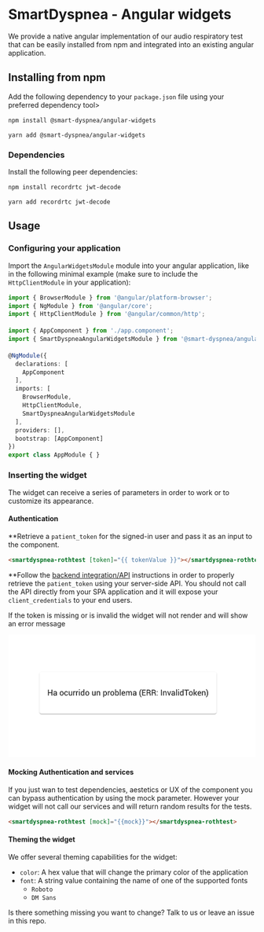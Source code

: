 # SmartDyspnea - Angular widgets

We provide a native angular implementation of our audio respiratory test that can be easily installed from npm and integrated into an existing angular application.

## Installing from npm

Add the following dependency to your `package.json` file using your preferred dependency tool>

```
npm install @smart-dyspnea/angular-widgets
```

```
yarn add @smart-dyspnea/angular-widgets
```

### Dependencies

Install the following peer dependencies:

```
npm install recordrtc jwt-decode
```

```
yarn add recordrtc jwt-decode
```

## Usage

### Configuring your application

Import the `AngularWidgetsModule` module into your angular application, like in the following minimal example (make sure to include the `HttpClientModule` in your application):

```typescript
import { BrowserModule } from '@angular/platform-browser';
import { NgModule } from '@angular/core';
import { HttpClientModule } from '@angular/common/http';

import { AppComponent } from './app.component';
import { SmartDyspneaAngularWidgetsModule } from '@smart-dyspnea/angular-widgets';

@NgModule({
  declarations: [
    AppComponent
  ],
  imports: [
    BrowserModule,
    HttpClientModule,
    SmartDyspneaAngularWidgetsModule
  ],
  providers: [],
  bootstrap: [AppComponent]
})
export class AppModule { }
```

### Inserting the widget

The widget can receive a series of parameters in order to work or to customize its appearance.

#### Authentication
**Retrieve a `patient_token` for the signed-in user and pass it as an input to the component.

```html
<smartdyspnea-rothtest [token]="{{ tokenValue }}"></smartdyspnea-rothtest>
```

**Follow the [backend integration/API](../api/README.md) instructions in order to properly retrieve the `patient_token` using your server-side API. You should not call the API directly from your SPA application and it will expose your `client_credentials` to your end users.

If the token is missing or is invalid the widget will not render and will show an error message

![](./ss-tokenerror.png)

#### Mocking Authentication and services

If you just wan to test dependencies, aestetics or UX of the component you can bypass authentication by using the mock parameter. However your widget will not call our services and will return random results for the tests.

```html
<smartdyspnea-rothtest [mock]="{{mock}}"></smartdyspnea-rothtest>
```

#### Theming the widget

We offer several theming capabilities for the widget:

- `color`: A hex value that will change the primary color of the application
- `font`: A string value containing the name of one of the supported fonts
  - `Roboto`
  - `DM Sans`

Is there something missing you want to change? Talk to us or leave an issue in this repo.
